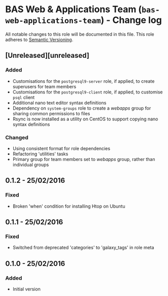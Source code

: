 # BAS Web & Applications Team (`bas-web-applications-team`) - Change log

All notable changes to this role will be documented in this file.
This role adheres to [Semantic Versioning](http://semver.org/spec/v2.0.0.html).

## [Unreleased][unreleased]

### Added

* Customisations for the `postgresql9-server` role, if applied, to create superusers for team members
* Customisations for the `postgresql9-client` role, if applied, to customise `psql` client
* Additional nano text editor syntax definitions
* Dependency on `system-groups` role to create a *webapps* group for sharing common permissions to files
* Rsync is now installed as a utility on CentOS to support copying nano syntax definitions

### Changed

* Using consistent format for role dependencies
* Refactoring 'utilities' tasks
* Primary group for team members set to *webapps* group, rather than individual groups
## 0.1.2 - 25/02/2016

### Fixed

* Broken 'when' condition for installing Htop on Ubuntu

## 0.1.1 - 25/02/2016

### Fixed

* Switched from deprecated 'categories' to 'galaxy_tags' in role meta

## 0.1.0 - 25/02/2016

### Added

* Initial version
